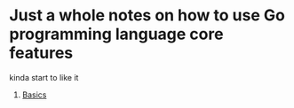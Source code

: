 # Just a whole notes on how to use Go programming language core features

kinda start to like it

1. [Basics](GoBasics.md)